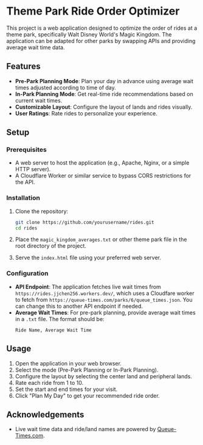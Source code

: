 # Theme Park Ride Order Optimizer

This project is a web application designed to optimize the order of rides at a theme park, specifically Walt Disney World's Magic Kingdom. The application can be adapted for other parks by swapping APIs and providing average wait time data.

## Features

- **Pre-Park Planning Mode**: Plan your day in advance using average wait times adjusted according to time of day.
- **In-Park Planning Mode**: Get real-time ride recommendations based on current wait times.
- **Customizable Layout**: Configure the layout of lands and rides visually.
- **User Ratings**: Rate rides to personalize your experience.

## Setup

### Prerequisites

- A web server to host the application (e.g., Apache, Nginx, or a simple HTTP server).
- A Cloudflare Worker or similar service to bypass CORS restrictions for the API.

### Installation

1. Clone the repository:
    ```sh
    git clone https://github.com/yourusername/rides.git
    cd rides
    ```

2. Place the `magic_kingdom_averages.txt` or other theme park file in the root directory of the project.

3. Serve the `index.html` file using your preferred web server.

### Configuration

- **API Endpoint**: The application fetches live wait times from `https://rides.jjchen256.workers.dev/`, which uses a Cloudfare worker to fetch from `https://queue-times.com/parks/6/queue_times.json`. You can change this to another API endpoint if needed.
- **Average Wait Times**: For pre-park planning, provide average wait times in a `.txt` file. The format should be:
    ```
    Ride Name, Average Wait Time
    ```

## Usage

1. Open the application in your web browser.
2. Select the mode (Pre-Park Planning or In-Park Planning).
3. Configure the layout by selecting the center land and peripheral lands.
4. Rate each ride from 1 to 10.
5. Set the start and end times for your visit.
6. Click "Plan My Day" to get your recommended ride order.

## Acknowledgements

- Live wait time data and ride/land names are powered by [Queue-Times.com](https://queue-times.com/en-US).

